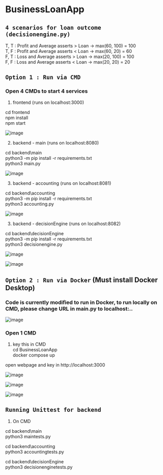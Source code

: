 # BusinessLoanApp

## `4 scenarios for loan outcome (decisionengine.py)`

T, T : Profit and Average asserts > Loan -> max(60, 100) = 100 \
T, F : Profit and Average asserts < Loan -> max(60, 20) = 60 \
F, T : Loss and Average asserts > Loan -> max(20, 100) = 100 \
F, F : Loss and Average asserts < Loan -> max(20, 20) = 20

## `Option 1 : Run via CMD`

### Open 4 CMDs to start 4 services

1) frontend (runs on localhost:3000)

cd frontend \
npm install\
npm start

![image](https://user-images.githubusercontent.com/15668158/234330961-c08649b5-e96f-4f30-a371-b5be8696cd0e.png)


2) backend - main (runs on localhost:8080)

cd backend\main \
python3 -m pip install -r requirements.txt \
python3 main.py

![image](https://user-images.githubusercontent.com/15668158/234331118-68e159a7-e687-4234-bc0f-df48426dc3bb.png)


3) backend - accounting (runs on localhost:8081)

cd backend\accounting \
python3 -m pip install -r requirements.txt \
python3 accounting.py

![image](https://user-images.githubusercontent.com/15668158/234331210-58c57209-c575-4864-b789-a6a6ab999410.png)


3) backend - decisionEngine (runs on localhost:8082)

cd backend\decisionEngine \
python3 -m pip install -r requirements.txt \
python3 decisionengine.py

![image](https://user-images.githubusercontent.com/15668158/234331679-0b4793ea-da60-42a7-b1a0-c393e1176108.png)

![image](https://user-images.githubusercontent.com/15668158/234341499-16b74d86-a558-4fbe-81f5-dabe5d14d35f.png)



## `Option 2 : Run via Docker` (Must install Docker Desktop) 

### Code is currently modified to run in Docker, to run locally on CMD, please change URL in main.py to localhost:..
![image](https://user-images.githubusercontent.com/15668158/234494358-fc43483f-ab86-4182-9b25-21645b38a3df.png)


### Open 1 CMD


1) key this in CMD \
cd BusinessLoanApp \
docker compose up

open webpage and key in http://localhost:3000


![image](https://user-images.githubusercontent.com/15668158/234493752-64b25fdd-f3dc-44a6-b252-3ed7738ea56a.png)

![image](https://user-images.githubusercontent.com/15668158/234493972-b3b73c9b-dc52-4800-925a-7fb1592957c2.png)

![image](https://user-images.githubusercontent.com/15668158/234503975-1d905014-b893-49b5-a7c2-94a42be582fe.png)

## `Running Unittest for backend` 

1) On CMD

cd backend\main \
python3 maintests.py

cd backend\accounting \
python3 accountingtests.py

cd backend\decisionEngine \
python3 decisionenginetests.py


